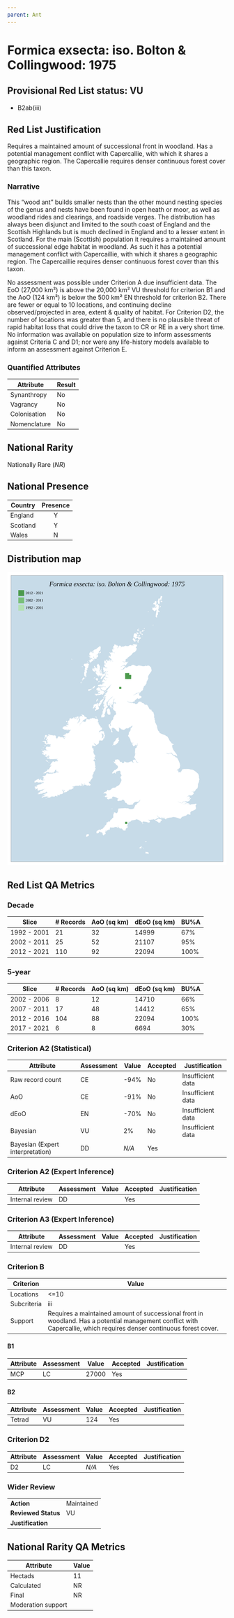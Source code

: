 ```yaml
---
parent: Ant
---
```


# Formica exsecta: iso. Bolton & Collingwood: 1975

## Provisional Red List status: VU
- B2ab(iii)

## Red List Justification
Requires a maintained amount of successional front in woodland. Has a potential management conflict with Capercallie, with which it shares a geographic region. The Capercallie requires denser continuous forest cover than this taxon.

### Narrative
This “wood ant” builds smaller nests than the other mound nesting species of the genus and nests have been found in open heath or moor, as well as woodland rides and clearings, and roadside verges. The distribution has always been disjunct and limited to the south coast of England and the Scottish Highlands but is much declined in England and to a lesser extent in Scotland. For the main (Scottish) population it requires a maintained amount of successional edge habitat in woodland. As such it has a potential management conflict with Capercaillie, with which it shares a geographic region. The Capercaillie requires denser continuous forest cover than this taxon.

No assessment was possible under Criterion A due insufficient data. The EoO (27,000 km²) is above the 20,000 km² VU threshold for criterion B1 and the AoO (124 km²) is below the 500 km² EN threshold for criterion B2. There are fewer or equal to 10 locations, and continuing decline observed/projected in area, extent & quality of habitat. For Criterion D2, the number of locations was greater than 5, and there is no plausible threat of rapid habitat loss that could drive the taxon to CR or RE in a very short time. No information was available on population size to inform assessments against Criteria C and D1; nor were any life-history models available to inform an assessment against Criterion E.

### Quantified Attributes
|Attribute|Result|
|---|---|
|Synanthropy|No|
|Vagrancy|No|
|Colonisation|No|
|Nomenclature|No|


## National Rarity
Nationally Rare (*NR*)

## National Presence
|Country|Presence
|---|:-:|
|England|Y|
|Scotland|Y|
|Wales|N|


## Distribution map
![](../map/480.svg)

## Red List QA Metrics
### Decade
| Slice | # Records | AoO (sq km) | dEoO (sq km) |BU%A |
|---|---|---|---|---|
|1992 - 2001|21|32|14999|67%|
|2002 - 2011|25|52|21107|95%|
|2012 - 2021|110|92|22094|100%|

### 5-year
| Slice | # Records | AoO (sq km) | dEoO (sq km) |BU%A |
|---|---|---|---|---|
|2002 - 2006|8|12|14710|66%|
|2007 - 2011|17|48|14412|65%|
|2012 - 2016|104|88|22094|100%|
|2017 - 2021|6|8|6694|30%|

### Criterion A2 (Statistical)
|Attribute|Assessment|Value|Accepted|Justification
|---|---|---|---|---|
|Raw record count|CE|-94%|No|Insufficient data|
|AoO|CE|-91%|No|Insufficient data|
|dEoO|EN|-70%|No|Insufficient data|
|Bayesian|VU|2%|No|Insufficient data|
|Bayesian (Expert interpretation)|DD|*N/A*|Yes||

### Criterion A2 (Expert Inference)
|Attribute|Assessment|Value|Accepted|Justification
|---|---|---|---|---|
|Internal review|DD||Yes||

### Criterion A3 (Expert Inference)
|Attribute|Assessment|Value|Accepted|Justification
|---|---|---|---|---|
|Internal review|DD||Yes||

### Criterion B
|Criterion| Value|
|---|---|
|Locations|<=10|
|Subcriteria|iii|
|Support|Requires a maintained amount of successional front in woodland. Has a potential management conflict with Capercallie, which requires denser continuous forest cover.|

#### B1
|Attribute|Assessment|Value|Accepted|Justification
|---|---|---|---|---|
|MCP|LC|27000|Yes||

#### B2
|Attribute|Assessment|Value|Accepted|Justification
|---|---|---|---|---|
|Tetrad|VU|124|Yes||

### Criterion D2
|Attribute|Assessment|Value|Accepted|Justification
|---|---|---|---|---|
|D2|LC|*N/A*|Yes||

### Wider Review
|  |  |
|---|---|
|**Action**|Maintained|
|**Reviewed Status**|VU|
|**Justification**||

## National Rarity QA Metrics
|Attribute|Value|
|---|---|
|Hectads|11|
|Calculated|NR|
|Final|NR|
|Moderation support||
